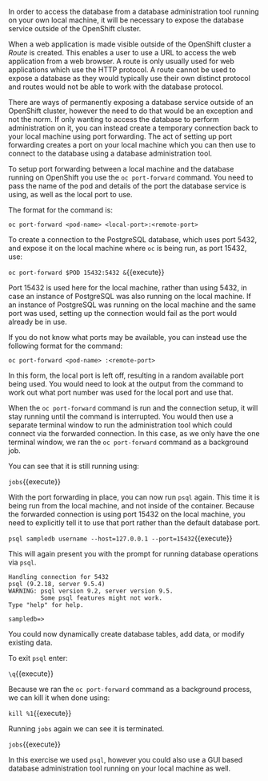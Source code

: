 In order to access the database from a database administration tool running on your own local machine, it will be necessary to expose the database service outside of the OpenShift cluster.

When a web application is made visible outside of the OpenShift cluster a _Route_ is created. This enables a user to use a URL to access the web application from a web browser. A route is only usually used for web applications which use the HTTP protocol. A route cannot be used to expose a database as they would typically use their own distinct protocol and routes would not be able to work with the database protocol.

There are ways of permanently exposing a database service outside of an OpenShift cluster, however the need to do that would be an exception and not the norm. If only wanting to access the database to perform administration on it, you can instead create a temporary connection back to your local machine using port forwarding. The act of setting up port forwarding creates a port on your local machine which you can then use to connect to the database using a database administration tool.

To setup port forwarding between a local machine and the database running on OpenShift you use the ``oc port-forward`` command. You need to pass the name of the pod and details of the port the database service is using, as well as the local port to use.

The format for the command is:

```
oc port-forward <pod-name> <local-port>:<remote-port>
```

To create a connection to the PostgreSQL database, which uses port 5432, and expose it on the local machine where ``oc`` is being run, as port 15432, use:

``oc port-forward $POD 15432:5432 &``{{execute}}

Port 15432 is used here for the local machine, rather than using 5432, in case an instance of PostgreSQL was also running on the local machine. If an instance of PostgreSQL was running on the local machine and the same port was used, setting up the connection would fail as the port would already be in use.

If you do not know what ports may be available, you can instead use the following format for the command:

```
oc port-forward <pod-name> :<remote-port>
```

In this form, the local port is left off, resulting in a random available port being used. You would need to look at the output from the command to work out what port number was used for the local port and use that.

When the ``oc port-forward`` command is run and the connection setup, it will stay running until the command is interrupted. You would then use a separate terminal window to run the administration tool which could connect via the forwarded connection. In this case, as we only have the one terminal window, we ran the ``oc port-forward`` command as a background job.

You can see that it is still running using: 

``jobs``{{execute}}

With the port forwarding in place, you can now run ``psql`` again. This time it is being run from the local machine, and not inside of the container. Because the forwarded connection is using port 15432 on the local machine, you need to explicitly tell it to use that port rather than the default database port.

``psql sampledb username --host=127.0.0.1 --port=15432``{{execute}}

This will again present you with the prompt for running database operations via ``psql``.

```
Handling connection for 5432
psql (9.2.18, server 9.5.4)
WARNING: psql version 9.2, server version 9.5.
         Some psql features might not work.
Type "help" for help.

sampledb=>
```

You could now dynamically create database tables, add data, or modify existing data.

To exit ``psql`` enter:

``\q``{{execute}}

Because we ran the ``oc port-forward`` command as a background process, we can kill it when done using:

``kill %1``{{execute}}

Running ``jobs`` again we can see it is terminated.

``jobs``{{execute}}

In this exercise we used ``psql``, however you could also use a GUI based database administration tool running on your local machine as well.